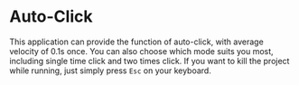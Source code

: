 # Auto-Click
  This application can provide the function of auto-click, with average velocity of 0.1s once. You can also choose which mode suits you most, including single time click and two times click. If you want to kill the project while running, just simply press `Esc` on your keyboard.
